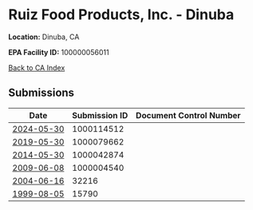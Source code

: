 # Ruiz Food Products, Inc. - Dinuba

**Location:** Dinuba, CA

**EPA Facility ID:** 100000056011

[Back to CA Index](../../index.md)

## Submissions

| Date | Submission ID | Document Control Number |
|------|--------------|-------------------------|
| [2024-05-30](submissions/1000114512.md) | 1000114512 |  |
| [2019-05-30](submissions/1000079662.md) | 1000079662 |  |
| [2014-05-30](submissions/1000042874.md) | 1000042874 |  |
| [2009-06-08](submissions/1000004540.md) | 1000004540 |  |
| [2004-06-16](submissions/32216.md) | 32216 |  |
| [1999-08-05](submissions/15790.md) | 15790 |  |
